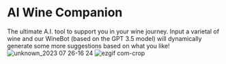 # AI Wine Companion

The ultimate A.I. tool to support you in your wine journey.
Input a varietal of wine and our WineBot (based on the GPT 3.5 model) will dynamically generate some more suggestions based on what you like!
![unknown_2023 07 26-16 24](https://github.com/peterkrumb/WineSuggester-App/assets/58442558/60a6e3b2-fb12-401c-8bd4-26a5c3802e9c)
![ezgif com-crop](https://github.com/peterkrumb/WineSuggester-App/assets/58442558/373546a8-15b4-418b-9eeb-d77747f93d55)
